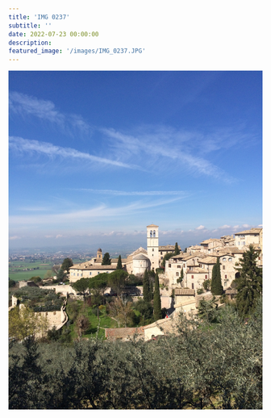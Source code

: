 ```yaml
---
title: 'IMG 0237'
subtitle: ''
date: 2022-07-23 00:00:00
description: 
featured_image: '/images/IMG_0237.JPG'
---
```


![](/images/IMG_0237.JPG)
